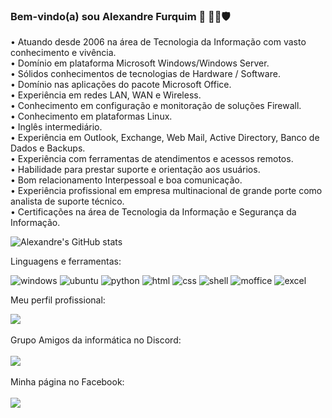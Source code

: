 ### Bem-vindo(a) sou Alexandre Furquim 👋 👨‍💻🛡️

• Atuando desde 2006 na área de Tecnologia da Informação com vasto conhecimento e vivência.<br>
• Domínio em plataforma Microsoft Windows/Windows Server.<br>
• Sólidos conhecimentos de tecnologias de Hardware / Software.<br>
• Domínio nas aplicações do pacote Microsoft Office.<br>
• Experiência em redes LAN, WAN e Wireless.<br>
• Conhecimento em configuração e monitoração de soluções Firewall.<br>
• Conhecimento em plataformas Linux.<br>
• Inglês intermediário.<br>
• Experiência em Outlook, Exchange, Web Mail, Active Directory, Banco de Dados e Backups.<br>
• Experiência com ferramentas de atendimentos e acessos remotos.<br>
• Habilidade para prestar suporte e orientação aos usuários.<br>
• Bom relacionamento Interpessoal e boa comunicação.<br>
• Experiência profissional em empresa multinacional de grande porte como analista de suporte técnico.<br>
• Certificações na área de Tecnologia da Informação e Segurança da Informação.<br>

![Alexandre's GitHub stats](https://github-readme-stats.vercel.app/api?username=alexandrefurquiminfo&show_icons=true&theme=dark)

Linguagens e ferramentas:<br>

![windows](https://img.shields.io/badge/Windows-0078D6?style=for-the-badge&logo=windows&logoColor=white)
![ubuntu](https://img.shields.io/badge/Ubuntu-E95420?style=for-the-badge&logo=ubuntu&logoColor=white)
![python](https://img.shields.io/badge/Python-3776AB?style=for-the-badge&logo=python&logoColor=white)
![html](https://img.shields.io/badge/HTML-239120?style=for-the-badge&logo=html5&logoColor=white)
![css](https://img.shields.io/badge/CSS-239120?&style=for-the-badge&logo=css3&logoColor=white)
![shell](https://img.shields.io/badge/Shell_Script-121011?style=for-the-badge&logo=gnu-bash&logoColor=white)
![moffice](https://img.shields.io/badge/Microsoft_Office-D83B01?style=for-the-badge&logo=microsoft-office&logoColor=white)
![excel](https://img.shields.io/badge/Microsoft_Excel-217346?style=for-the-badge&logo=microsoft-excel&logoColor=white)
 

Meu perfil profissional:
<div>
  <a href="https://linkedin.com/in/alefurquim">
         <img src="https://img.shields.io/badge/LinkedIn-0077B5?style=for-the-badge&logo=linkedin&logoColor=white">
    </div></a>
    <br>
Grupo Amigos da informática no Discord:<br>
<br>
    <div>
  <a href="https://discord.gg/T8jDHPHe3e">
         <img src="https://img.shields.io/badge/Discord-7289DA?style=for-the-badge&logo=discord&logoColor=white">
    </div></br>
              </a>
<div>
  Minha página no Facebook: <br>
  <br>
  <a href="https://facebook.com/alexandrefurquiminfo">
         <img src="https://img.shields.io/badge/Facebook-1877F2?style=for-the-badge&logo=facebook&logoColor=white">
    </div></a>
    <br>                       
                               


<!--
**alexandrefurquiminfo/alexandrefurquiminfo** is a ✨ _special_ ✨ repository because its `README.md` (this file) appears on your GitHub profile.

Here are some ideas to get you started:

- 🔭 I’m currently working on ...
- 🌱 I’m currently learning ...
- 👯 I’m looking to collaborate on ...
- 🤔 I’m looking for help with ...
- 💬 Ask me about ...
- 📫 How to reach me: ...
- 😄 Pronouns: ...
- ⚡ Fun fact: ...
-->
